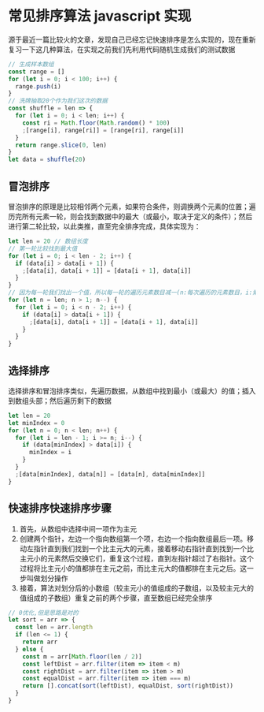 # 常见排序算法 javascript 实现

源于最近一篇比较火的文章，发现自己已经忘记快速排序是怎么实现的，现在重新复习一下这几种算法，在实现之前我们先利用代码随机生成我们的测试数据

```javascript
// 生成样本数组
const range = []
for (let i = 0; i < 100; i++) {
  range.push(i)
}
// 洗牌抽取20个作为我们这次的数据
const shuffle = len => {
  for (let i = 0; i < len; i++) {
    const ri = Math.floor(Math.random() * 100)
    ;[range[i], range[ri]] = [range[ri], range[i]]
  }
  return range.slice(0, len)
}
let data = shuffle(20)
```

## 冒泡排序

冒泡排序的原理是比较相邻两个元素，如果符合条件，则调换两个元素的位置；遍历完所有元素一轮，则会找到数据中的最大（或最小，取决于定义的条件）；然后进行第二轮比较，以此类推，直至完全排序完成，具体实现为：

```javascript
let len = 20 // 数组长度
// 第一轮比较找到最大值
for (let i = 0; i < len - 2; i++) {
  if (data[i] > data[i + 1]) {
    ;[data[i], data[i + 1]] = [data[i + 1], data[i]]
  }
}
// 因为每一轮我们找出一个值，所以每一轮的遍历元素数目减一(n:每次遍历的元素数目，i:索引)
for (let n = len; n > 1; n--) {
  for (let i = 0; i < n - 2; i++) {
    if (data[i] > data[i + 1]) {
      ;[data[i], data[i + 1]] = [data[i + 1], data[i]]
    }
  }
}
```

## 选择排序

选择排序和冒泡排序类似，先遍历数据，从数组中找到最小（或最大）的值；插入到数组头部；然后遍历剩下的数据

```js
let len = 20
let minIndex = 0
for (let n = 0; n < len; n++) {
  for (let i = len - 1; i >= n; i--) {
    if (data[minIndex] > data[i]) {
      minIndex = i
    }
  }
  ;[data[minIndex], data[n]] = [data[n], data[minIndex]]
}
```

## 快速排序快速排序步骤

1.  首先，从数组中选择中间一项作为主元
2.  创建两个指针，左边一个指向数组第一个项，右边一个指向数组最后一项。移动左指针直到我们找到一个比主元大的元素，接着移动右指针直到找到一个比主元小的元素然后交换它们，重复这个过程，直到左指针超过了右指针。这个过程将比主元小的值都排在主元之前，而比主元大的值都排在主元之后。这一步叫做划分操作
3.  接着，算法对划分后的小数组（较主元小的值组成的子数组，以及较主元大的值组成的子数组）重复之前的两个步骤，直至数组已经完全排序

```javascript
// 0优化,但是思路是对的
let sort = arr => {
  const len = arr.length
  if (len <= 1) {
    return arr
  } else {
    const m = arr[Math.floor(len / 2)]
    const leftDist = arr.filter(item => item < m)
    const rightDist = arr.filter(item => item > m)
    const equalDist = arr.filter(item => item === m)
    return [].concat(sort(leftDist), equalDist, sort(rightDist))
  }
}
```
